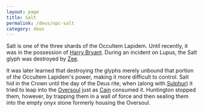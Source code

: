 ```yaml
---
layout: page
title: Salt
permalink: /deus/npc-salt
category: deus
---
```

Salt is one of the three shards of the Occultem Lapidem. Until recently, it was in the possession of [Harry Bryant](npc-bryant). During an incident on Lupus, the Salt glyph was destroyed by [Zee](char-public-james).

It was later learned that destroying the glyphs merely unbound that portion of the Occultem Lapidem's power, making it more difficult to control. Salt hid in the Crown until the day of the Deus rite, when (along with [Sulphur](npc-sulphur)) it tried to leap into the [Oversoul](npc-oversoul) just as [Cain](npc-cain) consumed it. Huntington stopped them, however, by trapping them in a wall of force and then sealing them into the empty onyx stone formerly housing the Oversoul.

